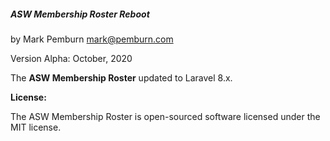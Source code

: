 ##### ASW Membership Roster Reboot

by Mark Pemburn mark@pemburn.com

Version Alpha: October, 2020

The **ASW Membership Roster** updated to Laravel 8.x.

**License:**

The ASW Membership Roster is open-sourced software licensed under the MIT license.
